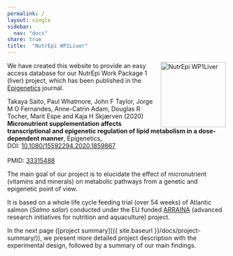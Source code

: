 ```yaml
---
permalink: /
layout: single
sidebar:
  nav: "docs"
share: true
title:  "NutrEpi WP1Liver"
---
```


<p>
<img src="{{site.baseurl}}/assets/images/logo_w.png" align="right" alt="NutrEpi WP1Liver" width="150" />
</p>

We have created this website to provide an easy access database
for our NutrEpi Work Package 1 (liver) project, which has been published
in the [Epigenetics](https://www.tandfonline.com/toc/kepi20/current) journal.

<p class="notice--info">
Takaya Saito, Paul Whatmore, John F Taylor, Jorge M O Fernandes, Anne-Catrin Adam,
Douglas R Tocher, Marit Espe and Kaja H Skjærven (2020)
<br />
<strong>Micronutrient supplementation affects transcriptional and epigenetic regulation of lipid metabolism in a dose-dependent manner</strong>, Epigenetics,
<br />
DOI: <a href="https://doi.org/10.1080/15592294.2020.1859867">10.1080/15592294.2020.1859867</a>
<br /><br />
PMID: <a href="https://pubmed.ncbi.nlm.nih.gov/33315488/">33315488</a>
</p>

The main goal of our project is to elucidate the effect of micronutrient (vitamins and minerals) on metabolic pathways from a genetic and epigenetic point of view.

It is based on a whole life cycle feeding trial (over 54 weeks) of Atlantic salmon (*Salmo salar*) conducted under the EU funded [ARRAINA](https://www.arraina.eu/) (advanced research initiatives for nutrition and aquaculture) project.

In the next page ([project summary]({{ site.baseurl }}/docs/project-summary/)), we present more detailed project description with the experimental design, followed by a summary of our main findings.  
